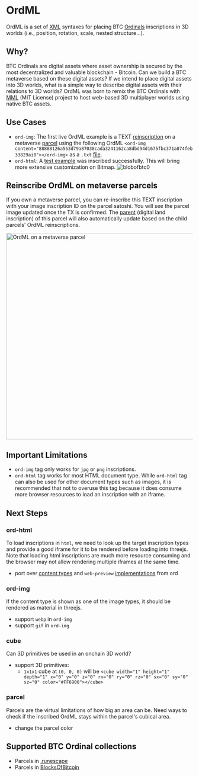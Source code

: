 # OrdML
OrdML is a set of [XML](https://www.w3schools.com/xml/xml_whatis.asp) syntaxes for placing BTC [Ordinals](https://docs.ordinals.com/) inscriptions in 3D worlds (i.e., position, rotation, scale, nested structure...).

## Why?
BTC Ordinals are digital assets where asset ownership is secured by the most decentralized and valuable blockchain - Bitcoin. Can we build a BTC metaverse based on these digital assets? If we intend to place digital assets into 3D worlds, what is a simple way to describe digital assets with their relations to 3D worlds? OrdML was born to remix the BTC Ordinals with [MML](https://mml.io/) (MIT License) project to host web-based 3D multiplayer worlds using native BTC assets.

## Use Cases
- `ord-img`: The first live OrdML example is a TEXT [reinscription](https://ordinals.com/sat/1147516183548979) on a metaverse [parcel](https://ordinals.com/inscription/f0fb9f3293e044cfbdec8f9c61a5496fe0d153bf5db3c258070c21ee7fbc0b3ci1) using the following OrdML
`<ord-img content="88888126a553d79a87038cada3241162ca8dbd94d1675fbc371a874feb33829ai0"></ord-img>` as a `.txt` [file](https://raw.githubusercontent.com/ordml/ordml/main/ordml0.txt).
- `ord-html`: A [test example](https://magiceden.io/ordinals/item-details/b9fbe8ea9192bfb3dc3d43750ac8721118fac5738d87282400eaf622753c6114i0) was inscribed successfully. This will bring more extensive customization on Bitmap.
![blobofbtc0](https://github.com/user-attachments/assets/c5b1e292-d0ce-4e42-a955-d1cea481b085)

## Reinscribe OrdML on metaverse parcels
If you own a metaverse parcel, you can re-inscribe this TEXT inscription with your image inscription ID on the parcel satoshi. You will see the parcel image updated once the TX is confirmed. The [parent](https://ordinals.com/inscription/0f436d14e3e6296780e19776eafd78ad578da403a4ba3c15ecf61870c6c47c42i0) (digital land inscription) of this parcel will also automatically update based on the child parcels' OrdML reinscriptions.

<img width="557" alt="OrdML on a metaverse parcel" src="https://github.com/user-attachments/assets/a4775fc4-3c79-4e85-9a04-225a5b50d3d5">

## Important Limitations
- `ord-img` tag only works for `jpg` or `png` inscriptions.
- `ord-html` tag works for most HTML document type. While `ord-html` tag can also be used for other document types such as images, it is recommended that not to overuse this tag because it does consume more browser resources to load an inscription with an iframe.

## Next Steps
### ord-html
To load inscriptions in `html`, we need to look up the target inscription types and provide a good iframe for it to be rendered before loading into threejs. Note that loading html inscriptions are much more resource consuming and the browser may not allow rendering multiple iframes at the same time.
- port over [content types](https://github.com/ordinals/ord/blob/75bf04b22107155f8f8ab6c77f6eefa8117d9ace/src/inscriptions/media.rs#L73) and `web-preview` [implementations](https://github.com/ordinals/ord/tree/master/templates) from ord

### ord-img
If the content type is shown as one of the image types, it should be rendered as material in threejs.
- support `webp` in `ord-img`
- support `gif` in `ord-img`

### cube
Can 3D primitives be used in an onchain 3D world?
- support 3D primitives:
  - `1x1x1` cube at `(0, 0, 0)` will be `<cube width="1" height="1" depth="1" x="0" y="0" z="0" rx="0" ry="0" rz="0" sx="0" sy="0" sz="0" color="#FF6900"></cube>`

### parcel
Parcels are the virtual limitations of how big an area can be. Need ways to check if the inscribed OrdML stays within the parcel's cubical area.
- change the parcel color

## Supported BTC Ordinal collections
- Parcels in [.runescape](https://magiceden.io/ordinals/marketplace/runescape?attributes=%257B%2522Type%2522%253A%255B%257B%2522traitType%2522%253A%2522Type%2522%252C%2522value%2522%253A%2522Parcel%2522%252C%2522count%2522%253A34%252C%2522floor%2522%253A0%252C%2522image%2522%253A%2522https%253A%252F%252Fimg-cdn.magiceden.dev%252Frs%253Afill%253A400%253A0%253A0%252Fplain%252Fhttps%25253A%25252F%25252Frenderer.magiceden.dev%25252Fv2%25252Frender%25253Fid%25253Dea0750f7ac0a0726262bb6931e8e80178f4aac91c534e5eff143ed612b3c7778i0%2522%252C%2522label%2522%253A%2522Parcel%2522%252C%2522total%2522%253A34%257D%255D%257D)
- Parcels in [BlocksOfBitcoin](https://magiceden.io/ordinals/marketplace/blocks?attributes=%257B%2522Type%2522%253A%255B%257B%2522traitType%2522%253A%2522Type%2522%252C%2522value%2522%253A%2522Parcels%2522%252C%2522count%2522%253A53%252C%2522floor%2522%253A0%252C%2522image%2522%253A%2522https%253A%252F%252Fimg-cdn.magiceden.dev%252Frs%253Afill%253A400%253A0%253A0%252Fplain%252Fhttps%25253A%25252F%25252Frenderer.magiceden.dev%25252Fv2%25252Frender%25253Fid%25253Dfa2c11e75b2fabcc9d5ef14e242cd6877434abdede55aa0e1fe57911efe7bf50i4%2522%252C%2522label%2522%253A%2522Parcels%2522%252C%2522total%2522%253A53%257D%255D%257D)
